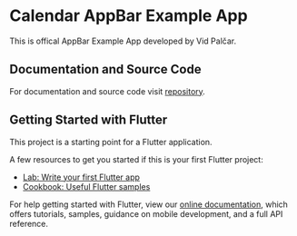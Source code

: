 # Calendar AppBar Example App

This is offical AppBar Example App developed by Vid Palčar.

## Documentation and Source Code

For documentation and source code visit [repository](https://github.com/vpalcar/calendar_appbar).

## Getting Started with Flutter

This project is a starting point for a Flutter application.

A few resources to get you started if this is your first Flutter project:

- [Lab: Write your first Flutter app](https://flutter.dev/docs/get-started/codelab)
- [Cookbook: Useful Flutter samples](https://flutter.dev/docs/cookbook)

For help getting started with Flutter, view our
[online documentation](https://flutter.dev/docs), which offers tutorials,
samples, guidance on mobile development, and a full API reference.
